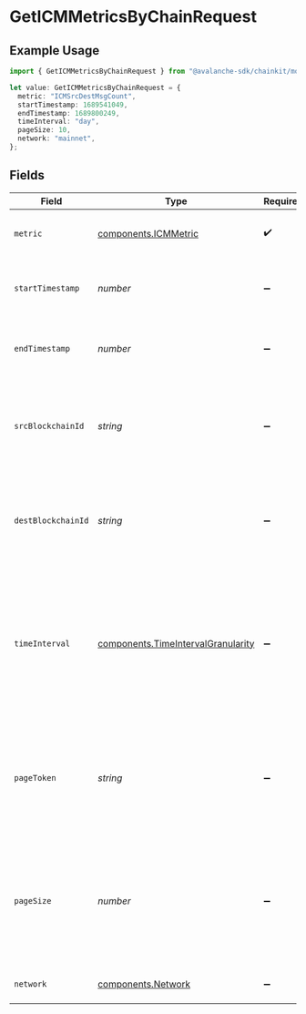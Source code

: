 # GetICMMetricsByChainRequest

## Example Usage

```typescript
import { GetICMMetricsByChainRequest } from "@avalanche-sdk/chainkit/models/operations";

let value: GetICMMetricsByChainRequest = {
  metric: "ICMSrcDestMsgCount",
  startTimestamp: 1689541049,
  endTimestamp: 1689800249,
  timeInterval: "day",
  pageSize: 10,
  network: "mainnet",
};
```

## Fields

| Field                                                                                                                                                 | Type                                                                                                                                                  | Required                                                                                                                                              | Description                                                                                                                                           | Example                                                                                                                                               |
| ----------------------------------------------------------------------------------------------------------------------------------------------------- | ----------------------------------------------------------------------------------------------------------------------------------------------------- | ----------------------------------------------------------------------------------------------------------------------------------------------------- | ----------------------------------------------------------------------------------------------------------------------------------------------------- | ----------------------------------------------------------------------------------------------------------------------------------------------------- |
| `metric`                                                                                                                                              | [components.ICMMetric](../../models/components/icmmetric.md)                                                                                          | :heavy_check_mark:                                                                                                                                    | Which chain level ICM metric to fetch.                                                                                                                | ICMSrcDestMsgCount                                                                                                                                    |
| `startTimestamp`                                                                                                                                      | *number*                                                                                                                                              | :heavy_minus_sign:                                                                                                                                    | Query param for retrieving items after a specific timestamp.                                                                                          | 1689541049                                                                                                                                            |
| `endTimestamp`                                                                                                                                        | *number*                                                                                                                                              | :heavy_minus_sign:                                                                                                                                    | Query param for retrieving items before a specific timestamp.                                                                                         | 1689800249                                                                                                                                            |
| `srcBlockchainId`                                                                                                                                     | *string*                                                                                                                                              | :heavy_minus_sign:                                                                                                                                    | Query param for retrieving items for a specific source (initiating) blockchain id.                                                                    |                                                                                                                                                       |
| `destBlockchainId`                                                                                                                                    | *string*                                                                                                                                              | :heavy_minus_sign:                                                                                                                                    | Query param for retrieving items for a specific destination (receiving) blockchain id.                                                                |                                                                                                                                                       |
| `timeInterval`                                                                                                                                        | [components.TimeIntervalGranularity](../../models/components/timeintervalgranularity.md)                                                              | :heavy_minus_sign:                                                                                                                                    | Time interval granularity for data aggregation. Metrics<br/>    prefixed with "cumulative", "max", or "avg" only support timeInterval equal<br/>    to "day". | day                                                                                                                                                   |
| `pageToken`                                                                                                                                           | *string*                                                                                                                                              | :heavy_minus_sign:                                                                                                                                    | A page token, received from a previous list call. Provide this to retrieve the subsequent page.                                                       |                                                                                                                                                       |
| `pageSize`                                                                                                                                            | *number*                                                                                                                                              | :heavy_minus_sign:                                                                                                                                    | The maximum number of items to return. The minimum page size is 1. The maximum pageSize is 2160.                                                      | 10                                                                                                                                                    |
| `network`                                                                                                                                             | [components.Network](../../models/components/network.md)                                                                                              | :heavy_minus_sign:                                                                                                                                    | Either mainnet or testnet/fuji.                                                                                                                       | mainnet                                                                                                                                               |